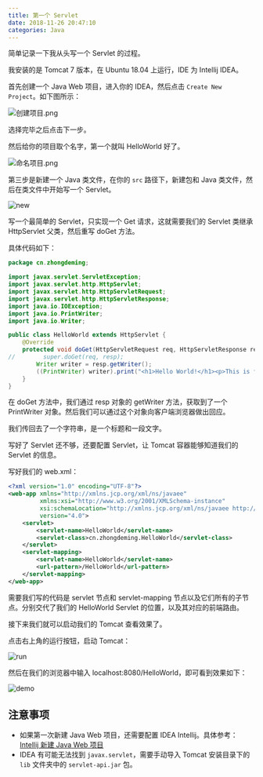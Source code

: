 ```yaml
---
title: 第一个 Servlet
date: 2018-11-26 20:47:10
categories: Java
---
```


简单记录一下我从头写一个 Servlet 的过程。

我安装的是 Tomcat 7 版本，在 Ubuntu 18.04 上运行，IDE 为 Intellij IDEA。 

首先创建一个 Java Web 项目，进入你的 IDEA，然后点击 `Create New Project`。如下图所示：

![创建项目.png](https://github.com/zhongdeming428/MyMemorandum/blob/master/Notes/pics/%E5%88%9B%E5%BB%BA%E9%A1%B9%E7%9B%AE.png?raw=true)

<!-- more -->

选择完毕之后点击下一步。

然后给你的项目取个名字，第一个就叫 HelloWorld 好了。

![命名项目.png](https://github.com/zhongdeming428/MyMemorandum/blob/master/Notes/pics/%E5%91%BD%E5%90%8D%E9%A1%B9%E7%9B%AE.png?raw=true)

第三步是新建一个 Java 类文件，在你的 `src` 路径下，新建包和 Java 类文件，然后在类文件中开始写一个 Servlet。

![new](https://github.com/zhongdeming428/MyMemorandum/blob/master/Notes/pics/%E6%96%B0%E5%BB%BA%E5%8C%85%E6%96%B0%E5%BB%BA%E7%B1%BB.png?raw=true)

写一个最简单的 Servlet，只实现一个 Get 请求，这就需要我们的 Servlet 类继承 HttpServlet 父类，然后重写 doGet 方法。

具体代码如下：

```java
package cn.zhongdeming;

import javax.servlet.ServletException;
import javax.servlet.http.HttpServlet;
import javax.servlet.http.HttpServletRequest;
import javax.servlet.http.HttpServletResponse;
import java.io.IOException;
import java.io.PrintWriter;
import java.io.Writer;

public class HelloWorld extends HttpServlet {
    @Override
    protected void doGet(HttpServletRequest req, HttpServletResponse resp) throws ServletException, IOException {
//        super.doGet(req, resp);
        Writer writer = resp.getWriter();
        ((PrintWriter) writer).print("<h1>Hello World!</h1><p>This is from a Java Servlet!</p>");
    }
}
```

在 doGet 方法中，我们通过 resp 对象的 getWriter 方法，获取到了一个 PrintWriter 对象。然后我们可以通过这个对象向客户端浏览器做出回应。

我们传回去了一个字符串，是一个标题和一段文字。

写好了 Servlet 还不够，还要配置 Servlet，让 Tomcat 容器能够知道我们的 Servlet 的信息。

写好我们的 web.xml：

```xml
<?xml version="1.0" encoding="UTF-8"?>
<web-app xmlns="http://xmlns.jcp.org/xml/ns/javaee"
         xmlns:xsi="http://www.w3.org/2001/XMLSchema-instance"
         xsi:schemaLocation="http://xmlns.jcp.org/xml/ns/javaee http://xmlns.jcp.org/xml/ns/javaee/web-app_4_0.xsd"
         version="4.0">
    <servlet>
        <servlet-name>HelloWorld</servlet-name>
        <servlet-class>cn.zhongdeming.HelloWorld</servlet-class>
    </servlet>
    <servlet-mapping>
        <servlet-name>HelloWorld</servlet-name>
        <url-pattern>/HelloWorld</url-pattern>
    </servlet-mapping>
</web-app>
```

需要我们写的代码是 servlet 节点和 servlet-mapping 节点以及它们所有的子节点。分别交代了我们的 HelloWorld Servlet 的位置，以及其对应的前端路由。


接下来我们就可以启动我们的 Tomcat 查看效果了。

点击右上角的运行按钮，启动 Tomcat：

![run](https://github.com/zhongdeming428/MyMemorandum/blob/master/Notes/pics/run.png?raw=true)

然后在我们的浏览器中输入 localhost:8080/HelloWorld，即可看到效果如下：

![demo](https://github.com/zhongdeming428/MyMemorandum/blob/master/Notes/pics/page.png?raw=true)

## 注意事项

*   如果第一次新建 Java Web 项目，还需要配置 IDEA Intellij。具体参考：[Intellij 新建 Java Web 项目](https://blog.csdn.net/AmaniZ/article/details/79254463)
*   IDEA 有可能无法找到 `javax.servlet`，需要手动导入 Tomcat 安装目录下的 `lib` 文件夹中的 `servlet-api.jar` 包。